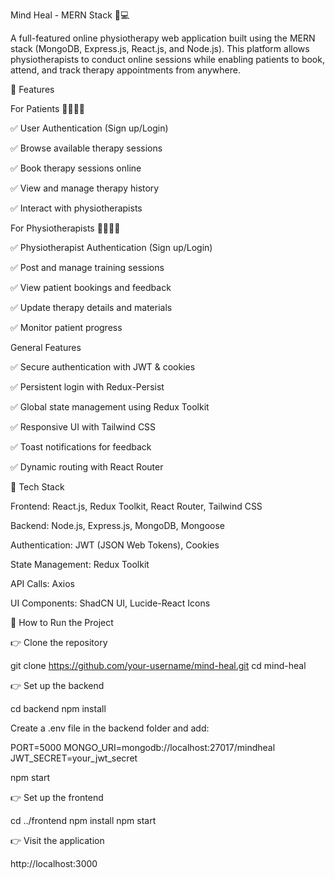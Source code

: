 Mind Heal - MERN Stack 🧠💻

A full-featured online physiotherapy web application built using the MERN stack (MongoDB, Express.js, React.js, and Node.js). This platform allows physiotherapists to conduct online sessions while enabling patients to book, attend, and track therapy appointments from anywhere.

🔹 Features

For Patients 🧍‍♂️🧍‍♀️

✅ User Authentication (Sign up/Login)

✅ Browse available therapy sessions

✅ Book therapy sessions online

✅ View and manage therapy history

✅ Interact with physiotherapists

For Physiotherapists 👨‍⚕️👩‍⚕️

✅ Physiotherapist Authentication (Sign up/Login)

✅ Post and manage training sessions

✅ View patient bookings and feedback

✅ Update therapy details and materials

✅ Monitor patient progress

General Features

✅ Secure authentication with JWT & cookies

✅ Persistent login with Redux-Persist

✅ Global state management using Redux Toolkit

✅ Responsive UI with Tailwind CSS

✅ Toast notifications for feedback

✅ Dynamic routing with React Router

🔹 Tech Stack

Frontend: React.js, Redux Toolkit, React Router, Tailwind CSS

Backend: Node.js, Express.js, MongoDB, Mongoose

Authentication: JWT (JSON Web Tokens), Cookies

State Management: Redux Toolkit

API Calls: Axios

UI Components: ShadCN UI, Lucide-React Icons

🔹 How to Run the Project

👉 Clone the repository

git clone https://github.com/your-username/mind-heal.git
cd mind-heal

👉 Set up the backend

cd backend
npm install

Create a .env file in the backend folder and add:

PORT=5000
MONGO_URI=mongodb://localhost:27017/mindheal
JWT_SECRET=your_jwt_secret

npm start

👉 Set up the frontend

cd ../frontend
npm install
npm start

👉 Visit the application

http://localhost:3000
